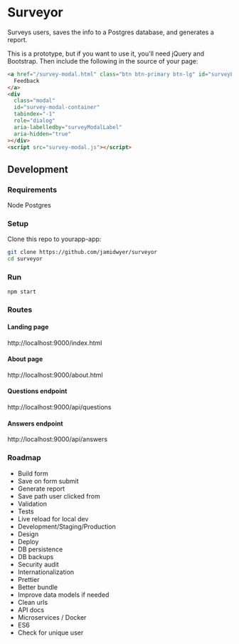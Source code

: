 # Surveyor

Surveys users, saves the info to a Postgres database, and generates a report.

This is a prototype, but if you want to use it, you'll need jQuery and Bootstrap. Then include the following in the source of your page:

```html
<a href="/survey-modal.html" class="btn btn-primary btn-lg" id="surveyLink">
  Feedback
</a>
<div
  class="modal"
  id="survey-modal-container"
  tabindex="-1"
  role="dialog"
  aria-labelledby="surveyModalLabel"
  aria-hidden="true"
></div>
<script src="survey-modal.js"></script>
```

## Development

### Requirements

Node
Postgres

### Setup

Clone this repo to yourapp-app:

```bash
git clone https://github.com/jamidwyer/surveyor
cd surveyor
```

### Run

`npm start`

### Routes

#### Landing page

http://localhost:9000/index.html

#### About page

http://localhost:9000/about.html

#### Questions endpoint

http://localhost:9000/api/questions

#### Answers endpoint

http://localhost:9000/api/answers

### Roadmap

- Build form
- Save on form submit
- Generate report
- Save path user clicked from
- Validation
- Tests
- Live reload for local dev
- Development/Staging/Production
- Design
- Deploy
- DB persistence
- DB backups
- Security audit
- Internationalization
- Prettier
- Better bundle
- Improve data models if needed
- Clean urls
- API docs
- Microservices / Docker
- ES6
- Check for unique user
